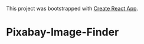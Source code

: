 This project was bootstrapped with [Create React App](https://github.com/facebook/create-react-app).
# Pixabay-Image-Finder
